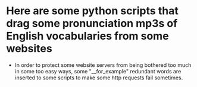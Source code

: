# Here are some python scripts that drag some pronunciation mp3s of English vocabularies from some websites

- In order to protect some website servers from being bothered too much in some too easy ways, some "__for_example" redundant words are inserted to some scripts to make some http requests fail sometimes.
